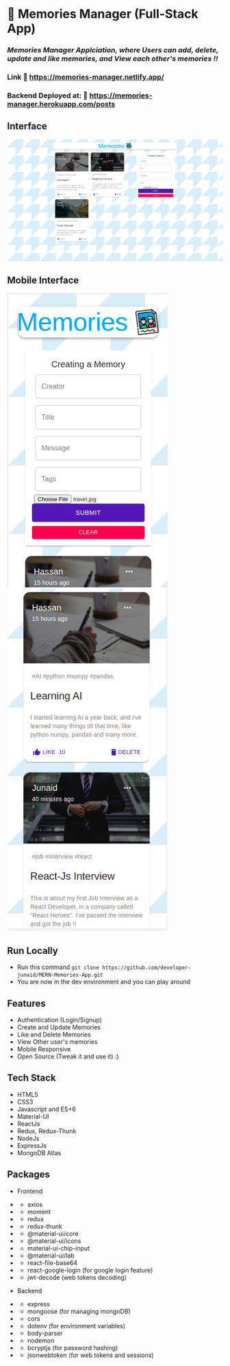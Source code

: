 # :closed_book: Memories Manager (Full-Stack App)

### _Memories Manager Applciation, where Users can add, delete, update and like memories, and View each other's memories !!_

### Link :link: https://memories-manager.netlify.app/

### Backend Deployed at: :link: https://memories-manager.herokuapp.com/posts

## Interface

<img src='./projectImages/home.png/' />

## Mobile Interface

<img src='./projectImages/mobile.png/' />
<img src='./projectImages/mobile2.png/' />

## Run Locally

- Run this command `git clone https://github.com/developer-junaid/MERN-Memories-App.git`
- You are now in the dev environment and you can play around

## Features

- Authentication (Login/Signup)
- Create and Update Memories
- Like and Delete Memories
- View Other user's memories
- Mobile Responsive
- Open Source (Tweak it and use it) :)

## Tech Stack

- HTML5
- CSS3
- Javascript and ES+6
- Material-UI
- ReactJs
- Redux, Redux-Thunk
- NodeJs
- ExpressJs
- MongoDB Atlas

## Packages

- Frontend
- - axios
- - moment
- - redux
- - redux-thunk
- - @material-ui/core
- - @material-ui/icons
- - material-ui-chip-input
- - @material-ui/lab
- - react-file-base64
- - react-google-login (for google login feature)
- - jwt-decode (web tokens decoding)

- Backend
- - express
- - mongoose (for managing mongoDB)
- - cors
- - dotenv (for environment variables)
- - body-parser
- - nodemon
- - bcryptjs (for password hashing)
- - jsonwebtoken (for web tokens and sessions)
